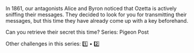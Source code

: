 In 1861, our antagonists Alice and Byron noticed that Ozetta is actively sniffing their messages. They decided to look for you for transmitting their messages, but this time they have already come up with a key beforehand.

Can you retrieve their secret this time?
Series: Pigeon Post

Other challenges in this series: 1️⃣ • 2️⃣
